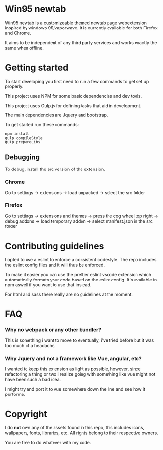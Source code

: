 # Win95 newtab
Win95 newtab is a customizeable themed newtab page webextension inspired by windows 95/vaporwave. 
It is currently available for both Firefox and Chrome.


It aims to be independent of any third party services and works exactly the same when offline.

# Getting started
To start developing you first need to run a few commands to get set up properly.

This project uses NPM for some basic dependencies and dev tools.

This project uses Gulp.js for defining tasks that aid in development.

The main dependencies are Jquery and bootstrap.

To get started run these commands:
```
npm install
gulp compileStyle
gulp prepareLibs
```
## Debugging
To debug, install the src version of the extension. 

### Chrome
Go to settings -> extensions -> load unpacked -> select the src folder

### Firefox
Go to settings -> extensions and themes -> press the cog wheel top right -> debug addons -> load temporary addon -> select manifest.json in the src folder

# Contributing guidelines
I opted to use a eslint to enforce a consistent codestyle. The repo includes the eslint config files and it will thus be enforced.

To make it easier you can use the prettier eslint vscode extension which automatically formats your code based on the eslint config.
It's available in npm aswell if you want to use that instead.

For html and sass there really are no guidelines at the moment.

# FAQ

### Why no webpack or any other bundler?
This is something i want to move to eventually, i've tried before but it was too much of a headache.

### Why Jquery and not a framework like Vue, angular, etc?
I wanted to keep this extension as light as possible, however, 
since refactoring a thing or two i realize going with something like vue might not have been such a bad idea.

I might try and port it to vue somewhere down the line and see how it performs.

# Copyright
I do **not** own any of the assets found in this repo, this includes icons, wallpapers, fonts, libraries, etc.
All rights belong to their respective owners.

You are free to do whatever with my code.
